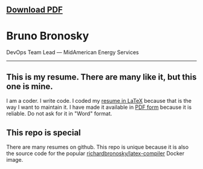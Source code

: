 ## [Download PDF][1]

# Bruno Bronosky
DevOps Team Lead — MidAmerican Energy Services

--------

## This is my resume. There are many like it, but this one is mine.
I am a coder. I write code. I coded my [resume in LaTeX] because that is the way I want to maintain it. I have made it available in [PDF form][1] because it is reliable. Do not ask for it in "Word" format.

## This repo is special
There are many resumes on github. This repo is unique because it is also the source code for the popular [richardbronosky/latex-compiler] Docker image.

[1]: https://github.com/RichardBronosky/resume/raw/master/bruno.bronosky.resume.pdf
[resume in LaTeX]: https://github.com/RichardBronosky/resume/blob/master/bruno.bronosky.resume.tex
[richardbronosky/latex-compiler]: https://registry.hub.docker.com/u/richardbronosky/latex-compiler/
